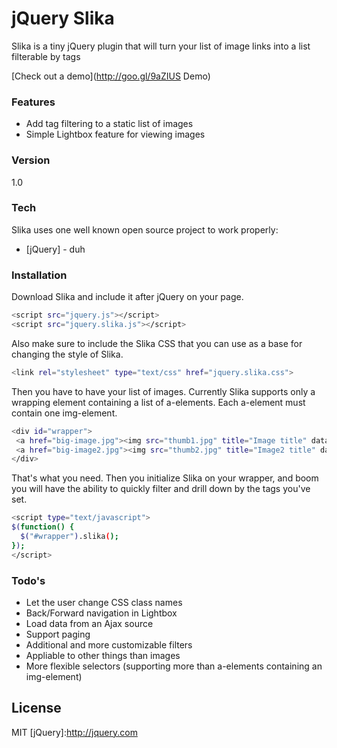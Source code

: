 # jQuery Slika

Slika is a tiny jQuery plugin that will turn your list of image links into a list filterable by tags

[Check out a demo](http://goo.gl/9aZIUS Demo)

### Features
 - Add tag filtering to a static list of images
 - Simple Lightbox feature for viewing images

### Version
1.0

### Tech

Slika uses one well known open source project to work properly:

* [jQuery] - duh

### Installation

Download Slika and include it after jQuery on your page.

```sh
<script src="jquery.js"></script>
<script src="jquery.slika.js"></script>
```

Also make sure to include the Slika CSS that  you can use as a base  for changing the style of Slika.

```sh
<link rel="stylesheet" type="text/css" href="jquery.slika.css">
```
Then you have to have your list of images. Currently Slika supports only a wrapping element containing a list of a-elements. Each a-element must contain one img-element.

```sh
<div id="wrapper">
 <a href="big-image.jpg"><img src="thumb1.jpg" title="Image title" data-slika-tags="['Tag 1', 'Tag 2']" /></a>
 <a href="big-image2.jpg"><img src="thumb2.jpg" title="Image2 title" data-slika-tags="['Tag 2', 'Tag 3']" /></a>
</div>
```
That's what you need. Then you initialize Slika on your wrapper, and boom you will have the ability to quickly filter and drill down by the tags you've set.

```sh
<script type="text/javascript">
$(function() {
  $("#wrapper").slika();
});
</script>
```

### Todo's

 - Let the user change CSS class names
 - Back/Forward navigation in Lightbox
 - Load data from an Ajax source
 - Support paging
 - Additional and more customizable filters
 - Appliable to other things than images
 - More flexible selectors (supporting more than a-elements containing an img-element)

License
----

MIT
[jQuery]:http://jquery.com


